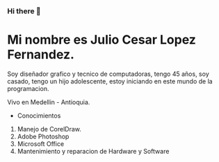 ### Hi there 👋
# Mi nombre es Julio Cesar Lopez Fernandez.

Soy diseñador grafico y tecnico de computadoras, tengo 45 años, soy casado, tengo un hijo adolescente, estoy iniciando en este mundo de la programacion.

Vivo en Medellin - Antioquia.

- Conocimientos

1. Manejo de CorelDraw.
2. Adobe Photoshop
3. Microsoft Office
4. Mantenimiento y reparacion de Hardware y Software
